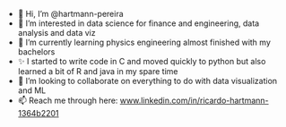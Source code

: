 - 👋 Hi, I’m @hartmann-pereira
- 👀 I’m interested in data science for finance and engineering, data analysis and data viz
- 🌱 I’m currently learning physics engineering almost finished with my bachelors
- ✨ I started to write code in C and moved quickly to python but also learned a bit of R and java in my spare time 
- 💞️ I’m looking to collaborate on everything to do with data visualization and ML
- 📫 Reach me through here: www.linkedin.com/in/ricardo-hartmann-1364b2201


<!---
hartmann-pereira/hartmann-pereira is a ✨ special ✨ repository because its `README.md` (this file) appears on your GitHub profile.
You can click the Preview link to take a look at your changes.
--->
